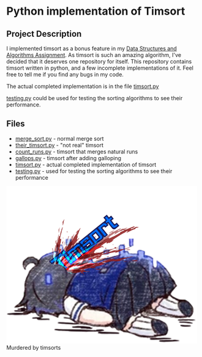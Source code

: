 # Python implementation of Timsort

## Project Description

I implemented timsort as a bonus feature in my [Data Structures and Algorithms Assignment](https://github.com/SpeedFox198/Data-Structures-and-Algorithms-Assignment-1).
As timsort is such an amazing algorithm, I've decided that it deserves one repository for itself. This repository contains timsort written in python, and a few incomplete implementations of it. Feel free to tell me if you find any bugs in my code.

The actual completed implementation is in the file [timsort.py](/timsort.py)

[testing.py](/testing.py) could be used for testing the sorting algorithms to see their performance.

## Files

- [merge_sort.py](/others/merge_sort.py) - normal merge sort
- [their_timsort.py](/others/their_timsort.py) - "not real" timsort
- [count_runs.py](/others/count_runs.py) - timsort that merges natural runs
- [gallops.py](/others/gallops.py) - timsort after adding galloping
- [timsort.py](/timsort.py) - actual completed implementation of timsort
- [testing.py](/testing.py) - used for testing the sorting algorithms to see their performance

![希儿死了](/assets/seele_death.png)  
Murdered by timsorts
